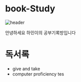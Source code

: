 # book-Study
![header](https://capsule-render.vercel.app/api?type=waving&color=auto&height=200&text=Welcome!&animation=fadeIn&fontSize=80&fontAlignY=35)

안녕하세요 하민이의 공부기록방입니다
<h1> 독서록 </h1>
<ul>
  <li>give and take</li>
  <li>computer proficiency tes</li>
</ul>


